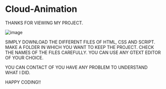 # Cloud-Animation

THANKS FOR VIEWING MY PROJECT.

![image](https://user-images.githubusercontent.com/69636151/101583315-47dd5d00-3a01-11eb-89b4-957730d0c45a.png)

SIMPLY DOWNLOAD THE DIFFERENT FILES OF HTML, CSS AND SCRIPT. MAKE A FOLDER IN WHICH YOU WANT TO KEEP THE PROJECT. CHECK THE NAMES OF THE FILES CAREFULLY. YOU CAN USE ANY GTEXT EDITOR OF YOUR CHOICE.

YOU CAN CONTACT OF YOU HAVE ANY PROBLEM TO UNDERSTAND WHAT I DID.

HAPPY CODING!!
